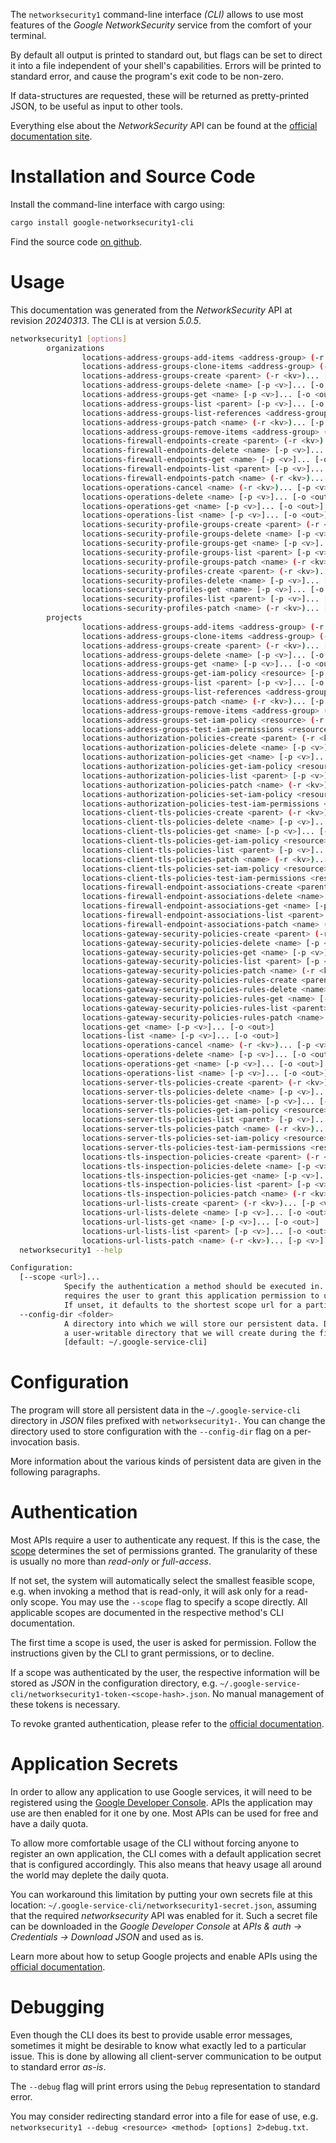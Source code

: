 <!---
DO NOT EDIT !
This file was generated automatically from 'src/generator/templates/cli/README.md.mako'
DO NOT EDIT !
-->
The `networksecurity1` command-line interface *(CLI)* allows to use most features of the *Google NetworkSecurity* service from the comfort of your terminal.

By default all output is printed to standard out, but flags can be set to direct it into a file independent of your shell's
capabilities. Errors will be printed to standard error, and cause the program's exit code to be non-zero.

If data-structures are requested, these will be returned as pretty-printed JSON, to be useful as input to other tools.

Everything else about the *NetworkSecurity* API can be found at the
[official documentation site](https://cloud.google.com/networking).

# Installation and Source Code

Install the command-line interface with cargo using:

```bash
cargo install google-networksecurity1-cli
```

Find the source code [on github](https://github.com/Byron/google-apis-rs/tree/main/gen/networksecurity1-cli).

# Usage

This documentation was generated from the *NetworkSecurity* API at revision *20240313*. The CLI is at version *5.0.5*.

```bash
networksecurity1 [options]
        organizations
                locations-address-groups-add-items <address-group> (-r <kv>)... [-p <v>]... [-o <out>]
                locations-address-groups-clone-items <address-group> (-r <kv>)... [-p <v>]... [-o <out>]
                locations-address-groups-create <parent> (-r <kv>)... [-p <v>]... [-o <out>]
                locations-address-groups-delete <name> [-p <v>]... [-o <out>]
                locations-address-groups-get <name> [-p <v>]... [-o <out>]
                locations-address-groups-list <parent> [-p <v>]... [-o <out>]
                locations-address-groups-list-references <address-group> [-p <v>]... [-o <out>]
                locations-address-groups-patch <name> (-r <kv>)... [-p <v>]... [-o <out>]
                locations-address-groups-remove-items <address-group> (-r <kv>)... [-p <v>]... [-o <out>]
                locations-firewall-endpoints-create <parent> (-r <kv>)... [-p <v>]... [-o <out>]
                locations-firewall-endpoints-delete <name> [-p <v>]... [-o <out>]
                locations-firewall-endpoints-get <name> [-p <v>]... [-o <out>]
                locations-firewall-endpoints-list <parent> [-p <v>]... [-o <out>]
                locations-firewall-endpoints-patch <name> (-r <kv>)... [-p <v>]... [-o <out>]
                locations-operations-cancel <name> (-r <kv>)... [-p <v>]... [-o <out>]
                locations-operations-delete <name> [-p <v>]... [-o <out>]
                locations-operations-get <name> [-p <v>]... [-o <out>]
                locations-operations-list <name> [-p <v>]... [-o <out>]
                locations-security-profile-groups-create <parent> (-r <kv>)... [-p <v>]... [-o <out>]
                locations-security-profile-groups-delete <name> [-p <v>]... [-o <out>]
                locations-security-profile-groups-get <name> [-p <v>]... [-o <out>]
                locations-security-profile-groups-list <parent> [-p <v>]... [-o <out>]
                locations-security-profile-groups-patch <name> (-r <kv>)... [-p <v>]... [-o <out>]
                locations-security-profiles-create <parent> (-r <kv>)... [-p <v>]... [-o <out>]
                locations-security-profiles-delete <name> [-p <v>]... [-o <out>]
                locations-security-profiles-get <name> [-p <v>]... [-o <out>]
                locations-security-profiles-list <parent> [-p <v>]... [-o <out>]
                locations-security-profiles-patch <name> (-r <kv>)... [-p <v>]... [-o <out>]
        projects
                locations-address-groups-add-items <address-group> (-r <kv>)... [-p <v>]... [-o <out>]
                locations-address-groups-clone-items <address-group> (-r <kv>)... [-p <v>]... [-o <out>]
                locations-address-groups-create <parent> (-r <kv>)... [-p <v>]... [-o <out>]
                locations-address-groups-delete <name> [-p <v>]... [-o <out>]
                locations-address-groups-get <name> [-p <v>]... [-o <out>]
                locations-address-groups-get-iam-policy <resource> [-p <v>]... [-o <out>]
                locations-address-groups-list <parent> [-p <v>]... [-o <out>]
                locations-address-groups-list-references <address-group> [-p <v>]... [-o <out>]
                locations-address-groups-patch <name> (-r <kv>)... [-p <v>]... [-o <out>]
                locations-address-groups-remove-items <address-group> (-r <kv>)... [-p <v>]... [-o <out>]
                locations-address-groups-set-iam-policy <resource> (-r <kv>)... [-p <v>]... [-o <out>]
                locations-address-groups-test-iam-permissions <resource> (-r <kv>)... [-p <v>]... [-o <out>]
                locations-authorization-policies-create <parent> (-r <kv>)... [-p <v>]... [-o <out>]
                locations-authorization-policies-delete <name> [-p <v>]... [-o <out>]
                locations-authorization-policies-get <name> [-p <v>]... [-o <out>]
                locations-authorization-policies-get-iam-policy <resource> [-p <v>]... [-o <out>]
                locations-authorization-policies-list <parent> [-p <v>]... [-o <out>]
                locations-authorization-policies-patch <name> (-r <kv>)... [-p <v>]... [-o <out>]
                locations-authorization-policies-set-iam-policy <resource> (-r <kv>)... [-p <v>]... [-o <out>]
                locations-authorization-policies-test-iam-permissions <resource> (-r <kv>)... [-p <v>]... [-o <out>]
                locations-client-tls-policies-create <parent> (-r <kv>)... [-p <v>]... [-o <out>]
                locations-client-tls-policies-delete <name> [-p <v>]... [-o <out>]
                locations-client-tls-policies-get <name> [-p <v>]... [-o <out>]
                locations-client-tls-policies-get-iam-policy <resource> [-p <v>]... [-o <out>]
                locations-client-tls-policies-list <parent> [-p <v>]... [-o <out>]
                locations-client-tls-policies-patch <name> (-r <kv>)... [-p <v>]... [-o <out>]
                locations-client-tls-policies-set-iam-policy <resource> (-r <kv>)... [-p <v>]... [-o <out>]
                locations-client-tls-policies-test-iam-permissions <resource> (-r <kv>)... [-p <v>]... [-o <out>]
                locations-firewall-endpoint-associations-create <parent> (-r <kv>)... [-p <v>]... [-o <out>]
                locations-firewall-endpoint-associations-delete <name> [-p <v>]... [-o <out>]
                locations-firewall-endpoint-associations-get <name> [-p <v>]... [-o <out>]
                locations-firewall-endpoint-associations-list <parent> [-p <v>]... [-o <out>]
                locations-firewall-endpoint-associations-patch <name> (-r <kv>)... [-p <v>]... [-o <out>]
                locations-gateway-security-policies-create <parent> (-r <kv>)... [-p <v>]... [-o <out>]
                locations-gateway-security-policies-delete <name> [-p <v>]... [-o <out>]
                locations-gateway-security-policies-get <name> [-p <v>]... [-o <out>]
                locations-gateway-security-policies-list <parent> [-p <v>]... [-o <out>]
                locations-gateway-security-policies-patch <name> (-r <kv>)... [-p <v>]... [-o <out>]
                locations-gateway-security-policies-rules-create <parent> (-r <kv>)... [-p <v>]... [-o <out>]
                locations-gateway-security-policies-rules-delete <name> [-p <v>]... [-o <out>]
                locations-gateway-security-policies-rules-get <name> [-p <v>]... [-o <out>]
                locations-gateway-security-policies-rules-list <parent> [-p <v>]... [-o <out>]
                locations-gateway-security-policies-rules-patch <name> (-r <kv>)... [-p <v>]... [-o <out>]
                locations-get <name> [-p <v>]... [-o <out>]
                locations-list <name> [-p <v>]... [-o <out>]
                locations-operations-cancel <name> (-r <kv>)... [-p <v>]... [-o <out>]
                locations-operations-delete <name> [-p <v>]... [-o <out>]
                locations-operations-get <name> [-p <v>]... [-o <out>]
                locations-operations-list <name> [-p <v>]... [-o <out>]
                locations-server-tls-policies-create <parent> (-r <kv>)... [-p <v>]... [-o <out>]
                locations-server-tls-policies-delete <name> [-p <v>]... [-o <out>]
                locations-server-tls-policies-get <name> [-p <v>]... [-o <out>]
                locations-server-tls-policies-get-iam-policy <resource> [-p <v>]... [-o <out>]
                locations-server-tls-policies-list <parent> [-p <v>]... [-o <out>]
                locations-server-tls-policies-patch <name> (-r <kv>)... [-p <v>]... [-o <out>]
                locations-server-tls-policies-set-iam-policy <resource> (-r <kv>)... [-p <v>]... [-o <out>]
                locations-server-tls-policies-test-iam-permissions <resource> (-r <kv>)... [-p <v>]... [-o <out>]
                locations-tls-inspection-policies-create <parent> (-r <kv>)... [-p <v>]... [-o <out>]
                locations-tls-inspection-policies-delete <name> [-p <v>]... [-o <out>]
                locations-tls-inspection-policies-get <name> [-p <v>]... [-o <out>]
                locations-tls-inspection-policies-list <parent> [-p <v>]... [-o <out>]
                locations-tls-inspection-policies-patch <name> (-r <kv>)... [-p <v>]... [-o <out>]
                locations-url-lists-create <parent> (-r <kv>)... [-p <v>]... [-o <out>]
                locations-url-lists-delete <name> [-p <v>]... [-o <out>]
                locations-url-lists-get <name> [-p <v>]... [-o <out>]
                locations-url-lists-list <parent> [-p <v>]... [-o <out>]
                locations-url-lists-patch <name> (-r <kv>)... [-p <v>]... [-o <out>]
  networksecurity1 --help

Configuration:
  [--scope <url>]...
            Specify the authentication a method should be executed in. Each scope
            requires the user to grant this application permission to use it.
            If unset, it defaults to the shortest scope url for a particular method.
  --config-dir <folder>
            A directory into which we will store our persistent data. Defaults to
            a user-writable directory that we will create during the first invocation.
            [default: ~/.google-service-cli]

```

# Configuration

The program will store all persistent data in the `~/.google-service-cli` directory in *JSON* files prefixed with `networksecurity1-`.  You can change the directory used to store configuration with the `--config-dir` flag on a per-invocation basis.

More information about the various kinds of persistent data are given in the following paragraphs.

# Authentication

Most APIs require a user to authenticate any request. If this is the case, the [scope][scopes] determines the 
set of permissions granted. The granularity of these is usually no more than *read-only* or *full-access*.

If not set, the system will automatically select the smallest feasible scope, e.g. when invoking a
method that is read-only, it will ask only for a read-only scope. 
You may use the `--scope` flag to specify a scope directly. 
All applicable scopes are documented in the respective method's CLI documentation.

The first time a scope is used, the user is asked for permission. Follow the instructions given 
by the CLI to grant permissions, or to decline.

If a scope was authenticated by the user, the respective information will be stored as *JSON* in the configuration
directory, e.g. `~/.google-service-cli/networksecurity1-token-<scope-hash>.json`. No manual management of these tokens
is necessary.

To revoke granted authentication, please refer to the [official documentation][revoke-access].

# Application Secrets

In order to allow any application to use Google services, it will need to be registered using the 
[Google Developer Console][google-dev-console]. APIs the application may use are then enabled for it
one by one. Most APIs can be used for free and have a daily quota.

To allow more comfortable usage of the CLI without forcing anyone to register an own application, the CLI
comes with a default application secret that is configured accordingly. This also means that heavy usage
all around the world may deplete the daily quota.

You can workaround this limitation by putting your own secrets file at this location: 
`~/.google-service-cli/networksecurity1-secret.json`, assuming that the required *networksecurity* API 
was enabled for it. Such a secret file can be downloaded in the *Google Developer Console* at 
*APIs & auth -> Credentials -> Download JSON* and used as is.

Learn more about how to setup Google projects and enable APIs using the [official documentation][google-project-new].


# Debugging

Even though the CLI does its best to provide usable error messages, sometimes it might be desirable to know
what exactly led to a particular issue. This is done by allowing all client-server communication to be 
output to standard error *as-is*.

The `--debug` flag will print errors using the `Debug` representation to standard error.

You may consider redirecting standard error into a file for ease of use, e.g. `networksecurity1 --debug <resource> <method> [options] 2>debug.txt`.


[scopes]: https://developers.google.com/+/api/oauth#scopes
[revoke-access]: http://webapps.stackexchange.com/a/30849
[google-dev-console]: https://console.developers.google.com/
[google-project-new]: https://developers.google.com/console/help/new/
